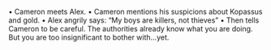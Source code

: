 •  Cameron meets Alex.
•   Cameron mentions his suspicions about Kopassus and gold.
•   Alex angrily says: “My boys are killers, not thieves”
•   Then tells Cameron to be careful. The authorities already know what you are doing. But you are too insignificant to bother with...yet.